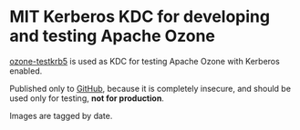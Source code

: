 <!--
  Licensed to the Apache Software Foundation (ASF) under one or more
  contributor license agreements.  See the NOTICE file distributed with
  this work for additional information regarding copyright ownership.
  The ASF licenses this file to You under the Apache License, Version 2.0
  (the "License"); you may not use this file except in compliance with
  the License.  You may obtain a copy of the License at

      http://www.apache.org/licenses/LICENSE-2.0

  Unless required by applicable law or agreed to in writing, software
  distributed under the License is distributed on an "AS IS" BASIS,
  WITHOUT WARRANTIES OR CONDITIONS OF ANY KIND, either express or implied.
  See the License for the specific language governing permissions and
  limitations under the License.
-->

# MIT Kerberos KDC for developing and testing Apache Ozone

[ozone-testkrb5](https://github.com/apache/ozone-docker-testkrb5) is used as KDC for testing Apache Ozone with Kerberos enabled.

Published only to [GitHub](https://github.com/apache/ozone-docker-testkrb5/pkgs/container/ozone-testkrb5), because it is completely insecure, and should be used only for testing, **not for production**.

Images are tagged by date.
